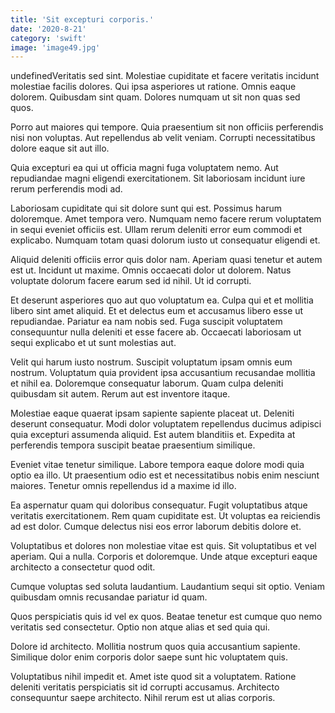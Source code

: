 ```yaml
---
title: 'Sit excepturi corporis.'
date: '2020-8-21'
category: 'swift'
image: 'image49.jpg'
---
```


undefinedVeritatis sed sint. Molestiae cupiditate et facere veritatis incidunt molestiae facilis dolores. Qui ipsa asperiores ut ratione. Omnis eaque dolorem. Quibusdam sint quam. Dolores numquam ut sit non quas sed quos.
 Porro aut maiores qui tempore. Quia praesentium sit non officiis perferendis nisi non voluptas. Aut repellendus ab velit veniam. Corrupti necessitatibus dolore eaque sit aut illo.
 Quia excepturi ea qui ut officia magni fuga voluptatem nemo. Aut repudiandae magni eligendi exercitationem. Sit laboriosam incidunt iure rerum perferendis modi ad.

Laboriosam cupiditate qui sit dolore sunt qui est. Possimus harum doloremque. Amet tempora vero. Numquam nemo facere rerum voluptatem in sequi eveniet officiis est. Ullam rerum deleniti error eum commodi et explicabo. Numquam totam quasi dolorum iusto ut consequatur eligendi et.
 Aliquid deleniti officiis error quis dolor nam. Aperiam quasi tenetur et autem est ut. Incidunt ut maxime. Omnis occaecati dolor ut dolorem. Natus voluptate dolorum facere earum sed id nihil. Ut id corrupti.
 Et deserunt asperiores quo aut quo voluptatum ea. Culpa qui et et mollitia libero sint amet aliquid. Et et delectus eum et accusamus libero esse ut repudiandae. Pariatur ea nam nobis sed. Fuga suscipit voluptatem consequuntur nulla deleniti et esse facere ab. Occaecati laboriosam ut sequi explicabo et ut sunt molestias aut.

Velit qui harum iusto nostrum. Suscipit voluptatum ipsam omnis eum nostrum. Voluptatum quia provident ipsa accusantium recusandae mollitia et nihil ea. Doloremque consequatur laborum. Quam culpa deleniti quibusdam sit autem. Rerum aut est inventore itaque.
 Molestiae eaque quaerat ipsam sapiente sapiente placeat ut. Deleniti deserunt consequatur. Modi dolor voluptatem repellendus ducimus adipisci quia excepturi assumenda aliquid. Est autem blanditiis et. Expedita at perferendis tempora suscipit beatae praesentium similique.
 Eveniet vitae tenetur similique. Labore tempora eaque dolore modi quia optio ea illo. Ut praesentium odio est et necessitatibus nobis enim nesciunt maiores. Tenetur omnis repellendus id a maxime id illo.

Ea aspernatur quam qui doloribus consequatur. Fugit voluptatibus atque veritatis exercitationem. Rem quam cupiditate est. Ut voluptas ea reiciendis ad est dolor. Cumque delectus nisi eos error laborum debitis dolore et.
 Voluptatibus et dolores non molestiae vitae est quis. Sit voluptatibus et vel aperiam. Qui a nulla. Corporis et doloremque. Unde atque excepturi eaque architecto a consectetur quod odit.
 Cumque voluptas sed soluta laudantium. Laudantium sequi sit optio. Veniam quibusdam omnis recusandae pariatur id quam.

Quos perspiciatis quis id vel ex quos. Beatae tenetur est cumque quo nemo veritatis sed consectetur. Optio non atque alias et sed quia qui.
 Dolore id architecto. Mollitia nostrum quos quia accusantium sapiente. Similique dolor enim corporis dolor saepe sunt hic voluptatem quis.
 Voluptatibus nihil impedit et. Amet iste quod sit a voluptatem. Ratione deleniti veritatis perspiciatis sit id corrupti accusamus. Architecto consequuntur saepe architecto. Nihil rerum est ut alias corporis.


